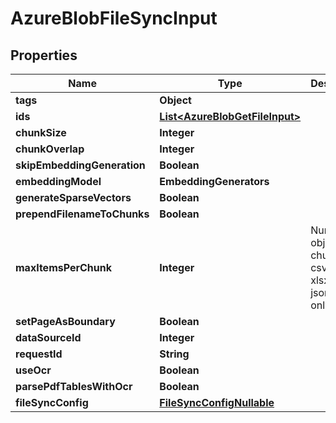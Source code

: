 

# AzureBlobFileSyncInput


## Properties

| Name | Type | Description | Notes |
|------------ | ------------- | ------------- | -------------|
|**tags** | **Object** |  |  [optional] |
|**ids** | [**List&lt;AzureBlobGetFileInput&gt;**](AzureBlobGetFileInput.md) |  |  |
|**chunkSize** | **Integer** |  |  [optional] |
|**chunkOverlap** | **Integer** |  |  [optional] |
|**skipEmbeddingGeneration** | **Boolean** |  |  [optional] |
|**embeddingModel** | **EmbeddingGenerators** |  |  [optional] |
|**generateSparseVectors** | **Boolean** |  |  [optional] |
|**prependFilenameToChunks** | **Boolean** |  |  [optional] |
|**maxItemsPerChunk** | **Integer** | Number of objects per chunk. For csv, tsv, xlsx, and json files only. |  [optional] |
|**setPageAsBoundary** | **Boolean** |  |  [optional] |
|**dataSourceId** | **Integer** |  |  [optional] |
|**requestId** | **String** |  |  [optional] |
|**useOcr** | **Boolean** |  |  [optional] |
|**parsePdfTablesWithOcr** | **Boolean** |  |  [optional] |
|**fileSyncConfig** | [**FileSyncConfigNullable**](FileSyncConfigNullable.md) |  |  [optional] |



